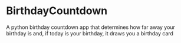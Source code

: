 # BirthdayCountdown
A python birthday countdown app that determines how far away your birthday is and, if today is your birthday, it draws you a birthday card
